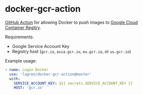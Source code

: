 # docker-gcr-action

[GitHub Action](https://github.com/features/actions) for allowing Docker to push images to [Google Cloud Container Regitry](https://cloud.google.com/container-registry).

Requirements:
- Google Service Account Key
- Registry host (`gcr.io`, `asia.gcr.io`, `eu.gcr.io`, or `us.gcr.io`)

Example usage:
```yaml
- name: Login Docker
  use: 'lagren/docker-gcr-action@master'
  with:
    SERVICE_ACCOUNT_KEY: ${{ secrets.SERVICE_ACCOUNT_KEY }}
    HOST: 'gcr.io'

```